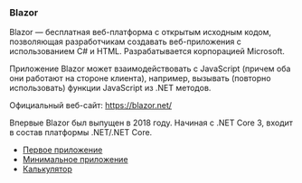 ﻿### Blazor

Blazor — бесплатная веб-платформа с открытым исходным кодом, позволяющая разработчикам создавать веб-приложения с использованием C# и HTML. Разрабатывается корпорацией Microsoft.

Приложение Blazor может взаимодействовать с JavaScript (причем оба они работают на стороне клиента), например, вызывать (повторно использовать) функции JavaScript из .NET методов.

Официальный веб-сайт: https://blazor.net/

Впервые Blazor был выпущен в 2018 году. Начиная с .NET Core 3, входит в состав платформы .NET/.NET Core.

* [Первое приложение](HelloBlazor.md)
* [Минимальное приложение](Minimal.md)
* [Калькулятор](Calculator.md)
